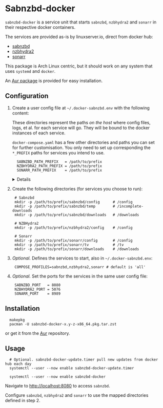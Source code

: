 Sabnzbd-docker
==============

`sabnzbd-docker` is a service unit that starts `sabnzbd`, `nzbhydra2` and `sonarr` in their respective docker containers.

The services are provided as-is by linuxserver.io, direct from docker hub:
* [sabnzbd](https://hub.docker.com/r/linuxserver/sabnzbd)
* [nzbhydra2](https://hub.docker.com/r/linuxserver/nzbhydra2)
* [sonarr](https://hub.docker.com/r/linuxserver/sonarr)

This package is Arch Linux centric, but it should work on any system that uses `systemd` and `docker`.

An [Aur package](https://aur.archlinux.org/packages/sabnzbd-docker) is provided for easy installation.

## Configuration

1. Create a user config file at `~/.docker-sabnzbd.env` with the following content:

   These directories represent the paths _on the host_ where config files, logs, et al. for each service will go. They will be bound to the docker instances of each service.  

   `docker-compose.yaml` has a few other directories and paths you can set for further customisation. You only need to set up corresponding the  `*_PREFIX` paths for services you intend to use.

         SABNZBD_PATH_PREFIX   = /path/to/prefix
         NZBHYDRA2_PATH_PREFIX = /path/to/prefix
         SONARR_PATH_PREFIX    = /path/to/prefix

      <details>
      For example, you can run it with something like:
   
         cat ~/.docker-sabnzbd.env

         TZ=Europe/Madrid
         COMPOSE_PROFILES=sabnzbd,nzbhydra2                    # does not start sonarr
         
         SABNZBD_PATH_PREFIX=/data/banjo/Downloads/sabnzbd     # config and logs
         SABNZBD_PATH_DOWNLOADS=/data/banjo/Downloads          # downloads will go one level up
         
         NZBHYDRA2_PATH_PREFIX=/data/banjo/Downloads/nzbhydra2 # config, logs and everything
      </details>

2. Create the following directories (for services you choose to run):

        # Sabnzbd
        mkdir -p /path/to/prefix/sabnzbd/config      # /config
        mkdir -p /path/to/prefix/sabnzbd/temp        # /incomplete-downloads
        mkdir -p /path/to/prefix/sabnzbd/downloads   # /downloads

        # NZBHydra2
        mkdir -p /path/to/prefix/nzbhydra2/config    # /config 

        # Sonarr
        mkdir -p /path/to/prefix/sonarr/config       # /config
        mkdir -p /path/to/prefix/sonarr/tv           # /tv
        mkdir -p /path/to/prefix/sonarr/downloads    # /downloads

3. _Optional._ Defines the services to start, also in `~/.docker-sabnzbd.env`:

        COMPOSE_PROFILES=sabnzbd,nzbhydra2,sonarr # default is 'all'

4. _Optional._ Set the ports for the services in the same user config file:

        SABNZBD_PORT   = 8080
        NZBHYDRA2_PORT = 5076
        SONARR_PORT    = 8989

## Installation

      makepkg      
      pacman -U sabnzbd-docker-x.y-z-x86_64.pkg.tar.zst

or get it from the [Aur](https://aur.archlinux.org/packages/sabnzbd-docker) repository.
## Usage

      # Optional. sabnzbd-docker-update.timer pull new updates from docker hub each day
      systemctl --user --now enable sabnzbd-docker-update.timer

      systemctl --user --now enable sabnzbd-docker

Navigate to [http://localhost:8080](http://localhost:8080) to access `sabnzbd`.

Configure `sabnzbd`, `nzbhydra2` and `sonarr` to use the mapped directories defined in step 2.